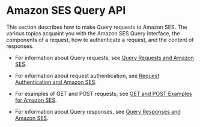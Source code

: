 # Amazon SES Query API<a name="query-interface"></a>

This section describes how to make Query requests to Amazon SES\. The various topics acquaint you with the Amazon SES Query interface, the components of a request, how to authenticate a request, and the content of responses\.

+ For information about Query requests, see [Query Requests and Amazon SES](query-interface-requests.md)\.

+ For information about request authentication, see [Request Authentication and Amazon SES](query-interface-authentication.md)\.

+ For examples of GET and POST requests, see [GET and POST Examples for Amazon SES](query-interface-examples.md)\.

+ For information about Query responses, see [Query Responses and Amazon SES](query-interface-responses.md)\.